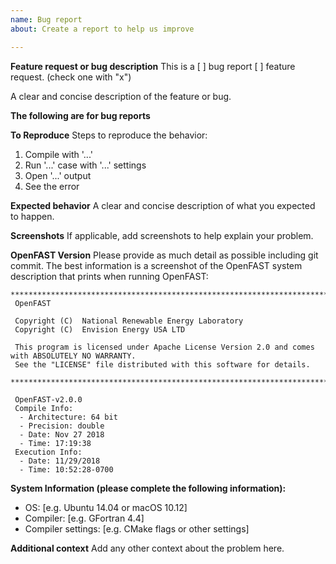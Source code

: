 ```yaml
---
name: Bug report
about: Create a report to help us improve

---
```


**Feature request or bug description**
This is a [ ] bug report [ ] feature request. (check one with "x")

A clear and concise description of the feature or bug.


**The following are for bug reports**

**To Reproduce**
Steps to reproduce the behavior:
1. Compile with '...'
2. Run '...' case with '...' settings
3. Open '...' output
4. See the error

**Expected behavior**
A clear and concise description of what you expected to happen.

**Screenshots**
If applicable, add screenshots to help explain your problem.

**OpenFAST Version**
Please provide as much detail as possible including git commit. The best information is a screenshot of the OpenFAST system description that prints when running OpenFAST:
```
**************************************************************************************************
 OpenFAST

 Copyright (C)  National Renewable Energy Laboratory
 Copyright (C)  Envision Energy USA LTD

 This program is licensed under Apache License Version 2.0 and comes with ABSOLUTELY NO WARRANTY.
 See the "LICENSE" file distributed with this software for details.
 **************************************************************************************************

 OpenFAST-v2.0.0
 Compile Info:
  - Architecture: 64 bit
  - Precision: double
  - Date: Nov 27 2018
  - Time: 17:19:38
 Execution Info:
  - Date: 11/29/2018
  - Time: 10:52:28-0700
```

**System Information (please complete the following information):**
 - OS: [e.g. Ubuntu 14.04 or macOS 10.12]
 - Compiler: [e.g. GFortran 4.4]
 - Compiler settings: [e.g. CMake flags or other settings]

**Additional context**
Add any other context about the problem here.
